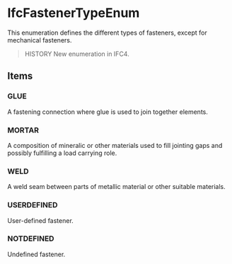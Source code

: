 # IfcFastenerTypeEnum

This enumeration defines the different types of fasteners, except for mechanical fasteners.
<!-- end of short definition -->


> HISTORY New enumeration in IFC4.

## Items

### GLUE
A fastening connection where glue is used to join together elements.

### MORTAR
A composition of mineralic or other materials used to fill jointing gaps and possibly fulfilling a load carrying role.

### WELD
A weld seam between parts of metallic material or other suitable materials.

### USERDEFINED
User-defined fastener.

### NOTDEFINED
Undefined fastener.
